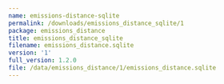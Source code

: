 ```yaml
---
name: emissions-distance-sqlite
permalink: /downloads/emissions_distance_sqlite/1
package: emissions_distance
title: emissions_distance_sqlite
filename: emissions_distance.sqlite
version: '1'
full_version: 1.2.0
file: /data/emissions_distance/1/emissions_distance.sqlite
---
```


